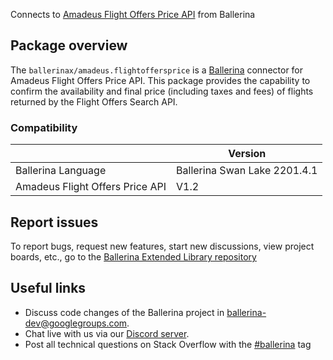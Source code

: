 Connects to [Amadeus Flight Offers Price API](https://developers.amadeus.com/self-service/category/air/api-doc/flight-offers-price) from Ballerina

## Package overview
The `ballerinax/amadeus.flightoffersprice` is a [Ballerina](https://ballerina.io/) connector for Amadeus Flight Offers Price API.
This package provides the capability to confirm the availability and final price (including taxes and fees) of flights returned by the Flight Offers Search API.

### Compatibility
|                                 | Version                        |
|---------------------------------|--------------------------------|
| Ballerina Language              | Ballerina Swan Lake 2201.4.1   |
| Amadeus Flight Offers Price API | V1.2                           | 

## Report issues
To report bugs, request new features, start new discussions, view project boards, etc., go to the [Ballerina Extended Library repository](https://github.com/ballerina-platform/ballerina-extended-library)

## Useful links
- Discuss code changes of the Ballerina project in [ballerina-dev@googlegroups.com](mailto:ballerina-dev@googlegroups.com).
- Chat live with us via our [Discord server](https://discord.gg/ballerinalang).
- Post all technical questions on Stack Overflow with the [#ballerina](https://stackoverflow.com/questions/tagged/ballerina) tag
